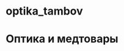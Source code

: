 # optika_tambov
<html>
  <h1>Оптика и медтовары<h1>
    <img="https://drive.google.com/file/d/1k27gU3xoIhXI6taklZoqhqXz0im7LDOr/view?usp=sharing"/>
    </html>
